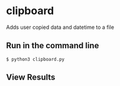 # clipboard
Adds user copied data and datetime to a file

## Run in the command line
``` $ python3 clipboard.py ```

## View Results
